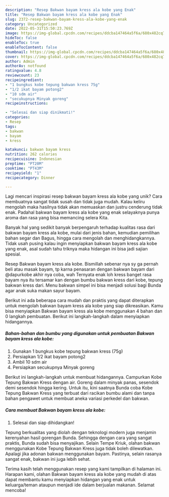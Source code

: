 ```yaml
---
description: "Resep Bakwan bayam kress ala kobe yang Enak"
title: "Resep Bakwan bayam kress ala kobe yang Enak"
slug: 2372-resep-bakwan-bayam-kress-ala-kobe-yang-enak
category: Uncategorized
date: 2022-05-31T15:50:23.769Z
image: https://img-global.cpcdn.com/recipes/ddcba147464a5f6a/680x482cq70/bakwan-bayam-kress-ala-kobe-foto-resep-utama.jpg
hideToc: false
enableToc: true
enableTocContent: false
thumbnail: https://img-global.cpcdn.com/recipes/ddcba147464a5f6a/680x482cq70/bakwan-bayam-kress-ala-kobe-foto-resep-utama.jpg
cover: https://img-global.cpcdn.com/recipes/ddcba147464a5f6a/680x482cq70/bakwan-bayam-kress-ala-kobe-foto-resep-utama.jpg
author: Admin
authorAv: notfound
ratingvalue: 4.8
reviewcount: 23
recipeingredient:
- "1 bungkus kobe tepung bakwan kress 75g"
- "1/2 ikat bayam potong2"
- "10 sdm air"
- "secukupnya Minyak goreng"
recipeinstructions:

- "Selesai dan siap dinikmati!"
categories:
- Resep
tags:
- bakwan
- bayam
- kress

katakunci: bakwan bayam kress 
nutrition: 262 calories
recipecuisine: Indonesian
preptime: "PT20M"
cooktime: "PT43M"
recipeyield: "1"
recipecategory: Dinner

---
```





Lagi mencari inspirasi resep bakwan bayam kress ala kobe yang unik? Cara membuatnya sangat tidak susah dan tidak juga mudah. Kalau keliru mengolah maka hasilnya tidak akan memuaskan dan justru cenderung tidak enak. Padahal bakwan bayam kress ala kobe yang enak selayaknya punya aroma dan rasa yang bisa memancing selera Kita.





Banyak hal yang sedikit banyak berpengaruh terhadap kualitas rasa dari bakwan bayam kress ala kobe, mulai dari jenis bahan, kemudian pemilihan bahan segar dan Bagus, hingga cara mengolah dan menghidangkannya. Tidak usah pusing kalau ingin menyiapkan bakwan bayam kress ala kobe yang enak,      asal sudah tahu triknya maka hidangan ini bisa jadi sajian spesial.














Resep Bakwan bayam kress ala kobe. Bismillah sebenar nya sy ga pernah beli atau masak bayam, tp karna penasaran dengan bakwan bayam dari @dapurkobe akhir nya coba, wah Ternyata enak loh kress banget rasa bayam nya itu tersamar kan dengan bumbu bakwan kress dari kobe, tepung bakwan kress dari. Menu bakwan simpel ini bisa menjadi solusi bagi Bunda agar anak suka makan sayur bayam.






Berikut ini ada beberapa cara mudah dan praktis yang dapat diterapkan untuk mengolah bakwan bayam kress ala kobe yang siap dikreasikan. Kamu bisa menyiapkan Bakwan bayam kress ala kobe menggunakan 4 bahan dan 0 langkah pembuatan. Berikut ini langkah-langkah dalam menyiapkan hidangannya.

<!--inarticleads1-->

##### Bahan-bahan dan bumbu yang digunakan untuk pembuatan Bakwan bayam kress ala kobe:

1. Gunakan 1 bungkus kobe tepung bakwan kress (75g)
1. Persiapkan 1/2 ikat bayam potong2
1. Ambil 10 sdm air
1. Persiapkan secukupnya Minyak goreng


Berikut ini langkah-langkah untuk membuat hidangannya. Campurkan Kobe Tepung Bakwan Kress dengan air. Goreng dalam minyak panas, sesendok demi sesendok hingga kering. Untuk itu, kini saatnya Bunda coba Kobe Tepung Bakwan Kress yang terbuat dari racikan bumbu alami dan tanpa bahan pengawet untuk membuat aneka variasi perkedel dan bakwan. 

<!--inarticleads2-->

##### Cara membuat Bakwan bayam kress ala kobe:


1. Selesai dan siap dihidangkan!

Tepung berkualitas yang diolah dengan teknologi modern juga menjamin kerenyahan hasil gorengan Bunda. Sehingga dengan cara yang sangat praktis, Bunda sudah bisa menyajikan. Selain Tempe Kriuk, olahan bakwan menggunakan Kobe Tepung Bakwan Kress juga tidak boleh dilewatkan. Apalagi jika adonan bakwan menggunakan bayam. Pastinya, selain rasanya sangat enak, bakwan ini juga lebih sehat. 

Terima kasih telah menggunakan resep yang kami tampilkan di halaman ini. Harapan kami, olahan Bakwan bayam kress ala kobe yang mudah di atas dapat membantu kamu menyiapkan hidangan yang enak untuk keluarga/teman ataupun menjadi ide dalam berjualan makanan. Selamat mencoba!
